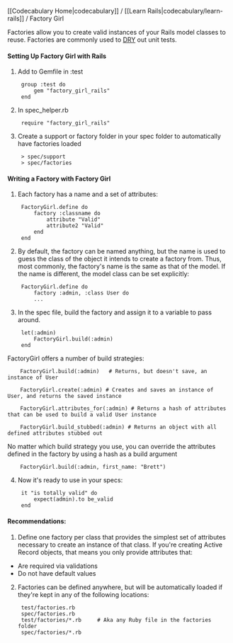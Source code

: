 [[Codecabulary Home|codecabulary]] / [[Learn Rails|codecabulary/learn-rails]] / Factory Girl

<!-- ---title: Factory Girl -->

Factories allow you to create valid instances of your Rails model classes to reuse. Factories are commonly used to [DRY](google.com) out unit tests.

#### Setting Up Factory Girl with Rails

1) Add to Gemfile in :test

		group :test do
			gem "factory_girl_rails"
		end

2) In spec_helper.rb

		require "factory_girl_rails"
		
3) Create a support or factory folder in your spec folder to automatically have factories loaded

		> spec/support
		> spec/factories
		
#### Writing a Factory with Factory Girl

1) Each factory has a name and a set of attributes:

		FactoryGirl.define do
			factory :classname do
				attribute "Valid"
				attribute2 "Valid"
			end
		end
		
2) By default, the factory can be named anything, but the name is used to guess the class of the object it intends to create a factory from. Thus, most commonly, the factory's name is the same as that of the model. If the name is different, the model class can be set explicitly:

		FactoryGirl.define do
			factory :admin, :class User do
			...
			
3) In the spec file, build the factory and assign it to a variable to pass around.

		let(:admin)
			FactoryGirl.build(:admin)
		end
		
FactoryGirl offers a number of build strategies:

		FactoryGirl.build(:admin)	# Returns, but doesn't save, an instance of User
		
		FactoryGirl.create(:admin) # Creates and saves an instance of User, and returns the saved instance
		
		FactoryGirl.attributes_for(:admin) # Returns a hash of attributes that can be used to build a valid User instance
		
		FactoryGirl.build_stubbed(:admin) # Returns an object with all defined attributes stubbed out
		
No matter which build strategy you use, you can override the attributes defined in the factory by using a hash as a build argument

		FactoryGirl.build(:admin, first_name: "Brett")

4) Now it's ready to use in your specs:

		it "is totally valid" do
			expect(admin).to be_valid
		end

#### Recommendations:

1) Define one factory per class that provides the simplest set of attributes necessary to create an instance of that class. If you're creating Active Record objects, that means you only provide attributes that:

* Are required via validations
* Do not have default values

2) Factories can be defined anywhere, but will be automatically loaded if they're kept in any of the following locations:

		test/factories.rb
		spec/factories.rb
		test/factories/*.rb		# Aka any Ruby file in the factories folder
		spec/factories/*.rb
		
